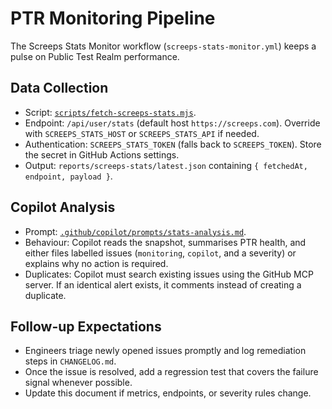 # PTR Monitoring Pipeline

The Screeps Stats Monitor workflow (`screeps-stats-monitor.yml`) keeps a pulse on Public Test Realm performance.

## Data Collection

- Script: [`scripts/fetch-screeps-stats.mjs`](../../scripts/fetch-screeps-stats.mjs).
- Endpoint: `/api/user/stats` (default host `https://screeps.com`). Override with `SCREEPS_STATS_HOST` or
  `SCREEPS_STATS_API` if needed.
- Authentication: `SCREEPS_STATS_TOKEN` (falls back to `SCREEPS_TOKEN`). Store the secret in GitHub Actions settings.
- Output: `reports/screeps-stats/latest.json` containing `{ fetchedAt, endpoint, payload }`.

## Copilot Analysis

- Prompt: [`.github/copilot/prompts/stats-analysis.md`](../../.github/copilot/prompts/stats-analysis.md).
- Behaviour: Copilot reads the snapshot, summarises PTR health, and either files labelled issues (`monitoring`, `copilot`, and a
  severity) or explains why no action is required.
- Duplicates: Copilot must search existing issues using the GitHub MCP server. If an identical alert exists, it comments instead
  of creating a duplicate.

## Follow-up Expectations

- Engineers triage newly opened issues promptly and log remediation steps in `CHANGELOG.md`.
- Once the issue is resolved, add a regression test that covers the failure signal whenever possible.
- Update this document if metrics, endpoints, or severity rules change.

